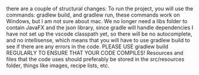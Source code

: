 there are a couple of structural changes:
To run the project, you will use the commands: gradlew build, and gradlew run, these commands work on Windows, but I am not sure about mac. 
We no longer need a libs folder to contain JavaFX and the json library, since gradle will handle dependencies
I have not set up the vscode classpath yet, so there will be no autocomplete, and no intellisense, which means that you will have to use gradlew build to see if there are any errors in the code. PLEASE USE gradlew build REGULARLY TO ENSURE THAT YOUR CODE COMPILES!
Resources and files that the code uses should preferably be stored in the src/resources folder, things like images, recipe lists, etc.
